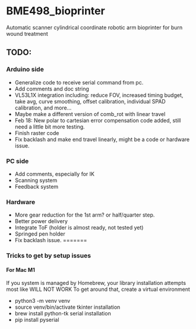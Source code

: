 # BME498_bioprinter
Automatic scanner cylindrical coordinate robotic arm bioprinter for burn wound treatment


## TODO: 
### Arduino side
* Generalize code to receive serial command from pc.
* Add comments and doc string
* VL53L1X integration including: reduce FOV, increased timing budget, take avg, curve smoothing, offset calibration, individual SPAD calibration, and more...
* Maybe make a different version of comb_rot with linear travel
* Feb 18: New polar to cartesian error compensation code added, still need a little bit more testing.
* Finish raster code
* Fix backlash and make end travel linearly, might be a code or hardware issue.

### PC side
* Add comments, especially for IK
* Scanning system
* Feedback system

### Hardware
* More gear reduction for the 1st arm? or half/quarter step.
* Better power delivery
* Integrate ToF (holder is almost ready, not tested yet)
* Springed pen holder
* Fix backlash issue.
=======

### Tricks to get by setup issues
#### For Mac M1 
If you system is managed by Homebrew, your library installation attempts most like WILL NOT WORK
To get around that, create a virtual environment
* python3 -m venv venv
* source venv/bin/activate
tkinter installation
* brew install python-tk
serial installation 
* pip install pyserial
